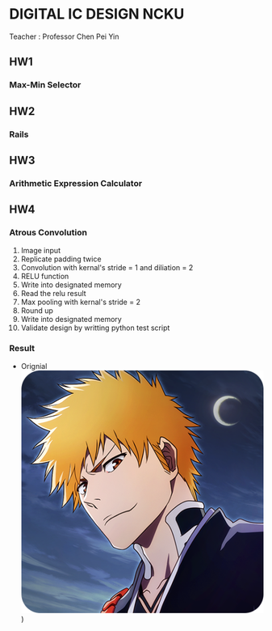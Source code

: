 # DIGITAL IC DESIGN NCKU 
  Teacher : Professor Chen Pei Yin
## HW1
  ### Max-Min Selector 
## HW2
  ### Rails
## HW3
  ### Arithmetic Expression Calculator
## HW4
  ### Atrous Convolution
   1. Image input
   2. Replicate padding twice
   3. Convolution with kernal's stride = 1 and diliation = 2
   4. RELU function
   5. Write into designated memory
   6. Read the relu result
   7. Max pooling with kernal's stride = 2
   8. Round up
   9. Write into designated memory
   10. Validate design by writting python test script
  ### Result
  - Orignial
  ![Alt Text](https://github.com/Sam1215Lee/DIC/blob/main/HW4/images/bleach.png))
  
